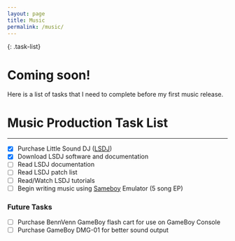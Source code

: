 ```yaml
---
layout: page
title: Music
permalink: /music/
---
```


{: .task-list}

# Coming soon!

Here is a list of tasks that I need to complete before my first music release.

# Music Production Task List
* * *
<p></p>

* [x] Purchase Little Sound DJ ([LSDJ][lsdj])
* [x] Download LSDJ software and documentation
* [ ] Read LSDJ documentation
* [ ] Read LSDJ patch list
* [ ] Read/Watch LSDJ tutorials
* [ ] Begin writing music using [Sameboy][sameboy] Emulator (5 song EP)
<p></p>

### Future Tasks
* [ ] Purchase BennVenn GameBoy flash cart for use on GameBoy Console
* [ ] Purchase GameBoy DMG-01 for better sound output

[lsdj]: http://littlesounddj.com "LSDJ Website"
[sameboy]: https://sameboy.github.io "Sameboy Website"
